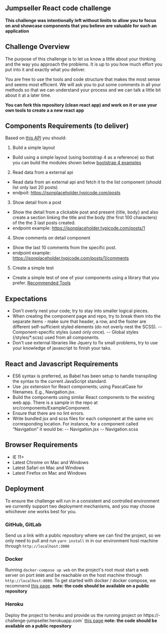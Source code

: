 ## Jumpseller React code challenge

**This challenge was intentionally ​left without limits to allow you to focus on and showcase components that you believe are valuable for such an application**

## Challenge Overview

The purpose of this challenge is to let us know a little about your thinking and the way you approach the problems.
It is up to you how much effort you put into it and exactly what you deliver.

You are free to use the tools and code structure that makes the most sense and seems most efficient. We will ask you to put some comments in all your methods so that we can understand your process and we can talk a little bit about it at a later time.

**You can fork this repository (clean react app) and work on it or use your own tools to create a a new react app**

## Components Requirements (to deliver)

Based on [this API](https://jsonplaceholder.typicode.com/) you should:

1. Build a simple layout
- Build using a simple layout (using bootstrap 4 as a reference) so that you can build the modules shown below [bootstrap 4 examples](https://getbootstrap.com/docs/4.0/examples/)

2. Read data from a external api
- Read data from an external api and fetch it to the list component (should list only last 20 posts)
- endpoit: https://jsonplaceholder.typicode.com/posts

3. Show detail from a post
- Show the detail from a clickable post and present {title, body} and also create a section linking the title and the body (the first 100 characters) of the the 3 last posts created.
- endpoint example: https://jsonplaceholder.typicode.com/posts/1

4. Show comments on detail component
- Show the last 10 comments from the specific post.
- endpoint example: https://jsonplaceholder.typicode.com/posts/1/comments

5. Create a simple test
- Create a simple test of one of your components using a library that you prefer. [Recommended Tools](https://reactjs.org/docs/testing.html)

## Expectations
- Don't overly nest your code; try to stay into smaller logical pieces.
- When creating the component page and repo, try to break them into the separate items - make sure that header, a row, and the footer are different self-sufficient styled elements (do not overly nest the SCSS).
-- Component-specific styles (used only once).
-- Global styles (/styles/*.scss) used from all components.
- Don't use external libraries like Jquery to fix small problems, try to use your knowledge of javascript to finish your taks. 

## React and Javascript Requirements
- ES6 syntax is preferred, as Babel has been setup to handle transpiling the syntax to the current JavaScript standard.
- Use .jsx extension for React components; using PascalCase for filenames. E.g., Navigation.jsx.
- Build the components using similar React components to the existing web app. There is a sample in the repo at src/components/ExampleComponent.
- Ensure that there are no lint errors.
- Write bundled jsx and scss files for each component at the same src corresponding location. For instance, for a component called “Navigation” it would be:
-- Navigation.jsx
-- Navigation.scss

## Browser Requirements
- IE 11+
- Latest Chrome on Mac and Windows
- Latest Safari on Mac and Windows
- Latest Firefox on Mac and Windows


## Deployment
To ensure the challenge will run in a consistent and controlled environment we currently support two deployment mechanisms, and you may choose whichever one works best for you.


### GitHub, GitLab
Send us a link with a public repository where we can find the project, so we only need to pull and run `yarn install` in in our environment host machine through `http://localhost:3000`

### Docker
Running `docker-compose up web` on the project's root must start a web server on port `8080` and be reachable on the host machine through `http://localhost:8080`. To get started with docker / docker compose, we recommend [this page](https://docs.docker.com/compose/gettingstarted/). 
**note: the code should be available on a public repository**

### Heroku
Deploy the project to heroku and provide us the running project on https://<your-project-name>-challenge-jumpseller.herokuapp.com` [this page](https://devcenter.heroku.com/start)
**note: the code should be available on a public repository**
